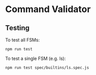 # Command Validator

## Testing

To test all FSMs:

```
npm run test
```

To test a single FSM (e.g. ls):

```
npm run test spec/builtins/ls.spec.js
```
